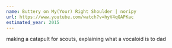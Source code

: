 ```yaml
---
name: Buttery on My(Your) Right Shoulder | noripy
url: https://www.youtube.com/watch?v=hyV4qGAPKac
estimated_year: 2015
---
```


making a catapult for scouts, explaining what a vocaloid is to dad
